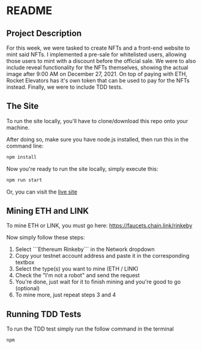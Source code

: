 # README

## Project Description
For this week, we were tasked to create NFTs and a front-end website to mint said NFTs.
I implemented a pre-sale for whitelisted users, allowing those users to mint with a discount before the official sale.
We were to also include reveal functionality for the NFTs themselves, showing the actual image after 9:00 AM on December 27, 2021.
On top of paying with ETH, Rocket Elevators has it's own token that can be used to pay for the NFTs instead. Finally, we were to include TDD tests.

## The Site
To run the site locally, you'll have to clone/download this repo onto your machine.

After doing so, make sure you have node.js installed, then run this in the command line:

```sh
npm install
```

Now you're ready to run the site locally, simply execute this:

```sh
npm run start
```

Or, you can visit the <a href="https://rocketvators-nft.herokuapp.com/">live site</a>

## Mining ETH and LINK
To mine ETH or LINK, you must go here: https://faucets.chain.link/rinkeby

Now simply follow these steps:
<ol>
  <li>Select ```Ethereum Rinkeby``` in the Network dropdown</li>
  <li>Copy your testnet account address and paste it in the corresponding textbox</li>
  <li>Select the type(s) you want to mine (ETH / LINK)</li>
  <li>Check the "I'm not a robot" and send the request</li>
  <li>You're done, just wait for it to finish mining and you're good to go</li>
  (optional)<li>To mine more, just repeat steps 3 and 4</li>
</ol>

## Running TDD Tests
To run the TDD test simply run the follow command in the terminal
```sh
npm 
```